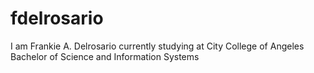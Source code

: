 # fdelrosario
I am Frankie A. Delrosario currently studying at City College of Angeles Bachelor of Science and Information Systems
